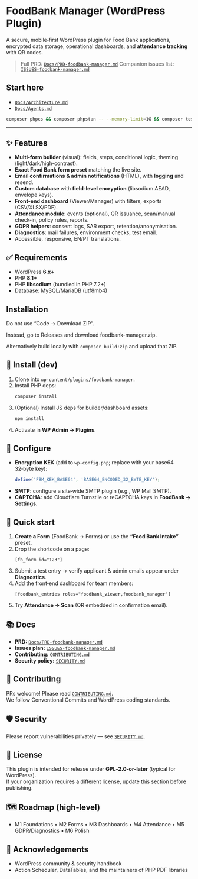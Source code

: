 # FoodBank Manager (WordPress Plugin)

A secure, mobile‑first WordPress plugin for Food Bank applications, encrypted data storage, operational dashboards, and **attendance tracking** with QR codes.

> Full PRD: [`Docs/PRD-foodbank-manager.md`](Docs/PRD-foodbank-manager.md)
> Companion issues list: [`ISSUES-foodbank-manager.md`](ISSUES-foodbank-manager.md)

## Start here
- [`Docs/Architecture.md`](Docs/Architecture.md)
- [`Docs/Agents.md`](Docs/Agents.md)

```bash
composer phpcs && composer phpstan -- --memory-limit=1G && composer test
```

---

## ✨ Features
- **Multi‑form builder** (visual): fields, steps, conditional logic, theming (light/dark/high‑contrast).
- **Exact Food Bank form preset** matching the live site.
- **Email confirmations & admin notifications** (HTML), with **logging** and resend.
- **Custom database** with **field‑level encryption** (libsodium AEAD, envelope keys).
- **Front‑end dashboard** (Viewer/Manager) with filters, exports (CSV/XLSX/PDF).
- **Attendance module**: events (optional), QR issuance, scan/manual check‑in, policy rules, reports.
- **GDPR helpers**: consent logs, SAR export, retention/anonymisation.
- **Diagnostics**: mail failures, environment checks, test email.
- Accessible, responsive, EN/PT translations.

## ✅ Requirements
- WordPress **6.x+**
- PHP **8.1+**
- PHP **libsodium** (bundled in PHP 7.2+)
- Database: MySQL/MariaDB (utf8mb4)

## Installation

Do not use “Code → Download ZIP”.

Instead, go to Releases and download foodbank-manager.zip.

Alternatively build locally with `composer build:zip` and upload that ZIP.

## 🚀 Install (dev)
1. Clone into `wp-content/plugins/foodbank-manager`.
2. Install PHP deps:
   ```bash
   composer install
   ```
3. (Optional) Install JS deps for builder/dashboard assets:
   ```bash
   npm install
   ```
4. Activate in **WP Admin → Plugins**.

## 🔐 Configure
- **Encryption KEK** (add to `wp-config.php`; replace with your base64 32‑byte key):
  ```php
  define('FBM_KEK_BASE64', 'BASE64_ENCODED_32_BYTE_KEY');
  ```
- **SMTP**: configure a site‑wide SMTP plugin (e.g., WP Mail SMTP).
- **CAPTCHA**: add Cloudflare Turnstile or reCAPTCHA keys in **FoodBank → Settings**.

## 🧪 Quick start
1. **Create a Form** (FoodBank → Forms) or use the **“Food Bank Intake”** preset.
2. Drop the shortcode on a page:
   ```
   [fb_form id="123"]
   ```
3. Submit a test entry → verify applicant & admin emails appear under **Diagnostics**.
4. Add the front‑end dashboard for team members:
   ```
   [foodbank_entries roles="foodbank_viewer,foodbank_manager"]
   ```
5. Try **Attendance → Scan** (QR embedded in confirmation email).

## 📚 Docs
- **PRD:** [`Docs/PRD-foodbank-manager.md`](Docs/PRD-foodbank-manager.md)
- **Issues plan:** [`ISSUES-foodbank-manager.md`](ISSUES-foodbank-manager.md)
- **Contributing:** [`CONTRIBUTING.md`](CONTRIBUTING.md)
- **Security policy:** [`SECURITY.md`](SECURITY.md)

## 🤝 Contributing
PRs welcome! Please read [`CONTRIBUTING.md`](CONTRIBUTING.md).  
We follow Conventional Commits and WordPress coding standards.

## 🛡️ Security
Please report vulnerabilities privately — see [`SECURITY.md`](SECURITY.md).

## 📝 License
This plugin is intended for release under **GPL‑2.0‑or‑later** (typical for WordPress).  
If your organization requires a different license, update this section before publishing.

## 🗺️ Roadmap (high‑level)
- M1 Foundations • M2 Forms • M3 Dashboards • M4 Attendance • M5 GDPR/Diagnostics • M6 Polish

## 🙌 Acknowledgements
- WordPress community & security handbook
- Action Scheduler, DataTables, and the maintainers of PHP PDF libraries
